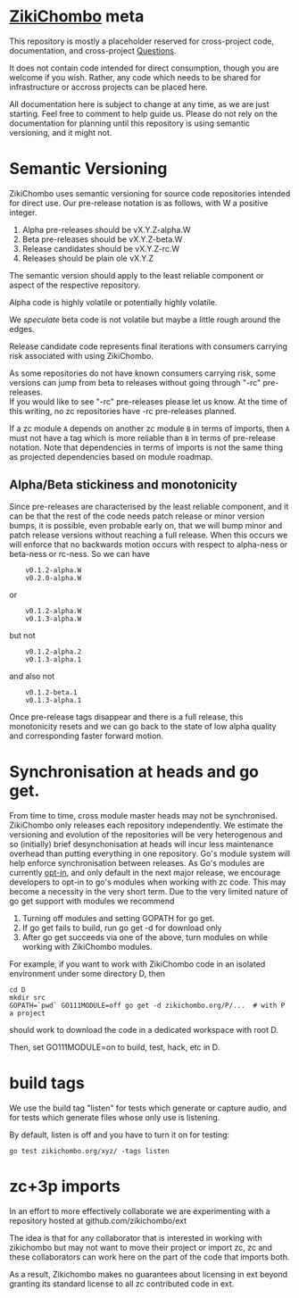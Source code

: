 # [ZikiChombo](http://zikichombo.org) meta
This repository is mostly a placeholder reserved for cross-project code,
documentation, and cross-project [Questions](https://github.com/zikichombo/meta/issues/1).

It does not contain code intended for direct consumption, though you are welcome if 
you wish.  Rather, any code which needs to be shared for infrastructure or accross
projects can be placed here.

All documentation here is subject to change at any time, as we are just starting.  Feel free
to comment to help guide us.  Please do not rely on the documentation for planning 
until this repository is using semantic versioning, and it might not.

# Semantic Versioning
ZikiChombo uses semantic versioning for source code repositories intended for direct
use.  Our pre-release notation is as follows, with W a positive integer.

1. Alpha pre-releases should be vX.Y.Z-alpha.W
1. Beta pre-releases should be vX.Y.Z-beta.W
1. Release candidates should be vX.Y.Z-rc.W
1. Releases should be plain ole vX.Y.Z

The semantic version should apply to the least reliable component or aspect of the respective
repository.

Alpha code is highly volatile or potentially highly volatile.

We _speculate_ beta code is not volatile but maybe a little rough around the edges.

Release candidate code represents final iterations with consumers carrying 
risk associated with using ZikiChombo. 

As some repositories do not have known consumers carrying risk, some versions
can jump from beta to releases without going through "-rc" pre-releases.  
If you would like to see "-rc" pre-releases please let us know.  At the time of 
this writing, no zc repositories have -rc pre-releases planned.

If a zc module `A` depends on another zc module `B` in terms of imports, then 
`A` must not have a tag which is more reliable than `B` in terms of pre-release
notation. Note that dependencies in terms of imports is not the same thing 
as projected dependencies based on module roadmap.

## Alpha/Beta stickiness and monotonicity
Since pre-releases are characterised by the least reliable component,
and it can be that the rest of the code needs patch release or minor
version bumps, it is possible, even probable early on, that we will bump 
minor and patch release versions without reaching a full release.  When
this occurs we will enforce that no backwards motion occurs with respect
to alpha-ness or beta-ness or rc-ness.  So we can have

```
    v0.1.2-alpha.W
    v0.2.0-alpha.W
```

or 

```
    v0.1.2-alpha.W
    v0.1.3-alpha.W
```

but not 

```
    v0.1.2-alpha.2
    v0.1.3-alpha.1
```

and also not

```
    v0.1.2-beta.1
    v0.1.3-alpha.1
```

Once pre-release tags disappear and there is a full release, this monotonicity 
resets and we can go back to the state of low alpha quality and corresponding
faster forward motion.


# Synchronisation at heads and go get.
From time to time, cross module master heads may not be synchronised.
ZikiChombo only releases each repository independently.  We estimate the
versioning and evolution of the repositories will be very heterogenous and so
(initially) brief desynchonisation at heads will incur less maintenance
overhead than putting everything in one repository. Go's module system will
help enforce synchronisation between releases.  As Go's modules are currently
[opt-in](https://golang.org/cmd/go/#hdr-Preliminary_module_support), and only
default in the next major release, we encourage developers to opt-in to go's
modules when working with zc code.  This may become a necessity in the very
short term.  Due to the very limited nature of go get support with modules
we recommend

1. Turning off modules and setting GOPATH for go get.
1. If go get fails to build, run go get -d for download only
1. After go get succeeds via one of the above, turn modules on
while working with ZikiChombo modules. 

For example, if you want to work with ZikiChombo code in an isolated
environment under some directory D, then

```
cd D
mkdir src
GOPATH=`pwd` GO111MODULE=off go get -d zikichombo.org/P/...  # with P a project
```

should work to download the code in a dedicated workspace with root D.

Then, set GO111MODULE=on to build, test, hack, etc in D.

# build tags
We use the build tag "listen" for tests which generate or capture audio,
and for tests which generate files whose only use is listening.

By default, listen is off and you have to turn it on for testing:
```
go test zikichombo.org/xyz/ -tags listen
```

# zc+3p imports
In an effort to more effectively collaborate
we are experimenting with a repository hosted at 
github.com/zikichombo/ext

The idea is that for any collaborator that is interested in working with zikichombo
but may not want to move their project or import zc, zc and these collaborators can work here
on the part of the code that imports both.

As a result, Zikichombo makes no guarantees about licensing in ext beyond granting
its standard license to all zc contributed code in ext.



